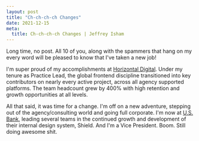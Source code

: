 ```yaml
---
layout: post
title: "Ch-ch-ch-ch Changes"
date: 2021-12-15
meta:
  title: Ch-ch-ch-ch Changes | Jeffrey Isham
---
```


<p>Long time, no post. All 10 of you, along with the spammers that hang on my every word will be pleased to know that I've taken a new job!</p>
<p>I'm super proud of my accomplishments at  <a href="http://horizontaldigital.com" target="_blank">Horizontal Digital</a>. Under my tenure as Practice Lead, the global frontend discipline transitioned into key contributors on nearly every active project, across all agency supported platforms. The team headcount grew by 400% with high retention and growth opportunities at all levels.</p>
<p>All that said, it was time for a change. I'm off on a new adventure, stepping out of the agency/consulting world and going full corporate. I'm now at <a href="http://usbank.com" target="_blank">U.S. Bank</a>, leading several teams in the continued growth and development of their internal design system, Shield. And I'm a Vice President. Boom. Still doing awesome shit.</p>
